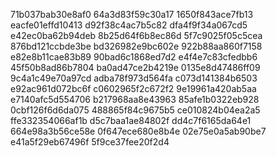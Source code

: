 71b037bab30e8af0
64a3d83f59c30a17
1650f843ace7fb13
eacfe01effd10413
d92f38c4ac7b5c82
dfa4f9f34a067cd5
e42ec0ba62b94deb
8b25d64f6b8ec86d
5f7c9025f05c5cea
876bd121ccbde3be
bd326982e9bc602e
922b88aa860f7158
e82e8b11cae83b89
90bad6c1868ed7d2
e4f4e7c83cfedbb6
45f50b8ad86b7804
ba0ad47ce2b4219e
0135e8d47486ff09
9c4a1c49e70a97cd
adba78f973d564fa
c073d141384b6503
e92ac961d072bc6f
c0602965f2c672f2
9e19961a420ab5aa
e7140afc5d554706
b217968aa8e43963
85afe1b0322eb928
0cbf126f6d6da075
488865f84c9675b5
ce010824b04ea2a5
ffe332354066af1b
d5c7baa1ae84802f
dd4c7f6165da64e1
664e98a3b56ce58e
0f647ece680e8b4e
02e75e0a5ab90be7
e41a5f29eb67496f
5f9ce37fee20f2d4

